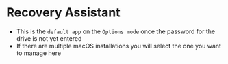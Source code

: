 # Recovery Assistant

- This is the `default app` on the `Options mode` once the password for the drive is not yet entered
- If there are multiple macOS installations you will select the one you want to manage here
